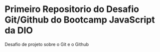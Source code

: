 # Primeiro Repositorio do Desafio Git/Github do Bootcamp JavaScript da DIO
Desafio de projeto sobre o Git e o Github
